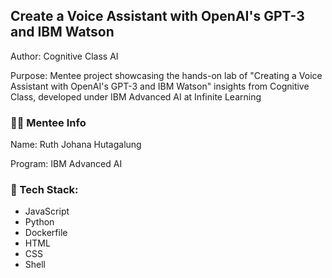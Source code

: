## Create a Voice Assistant with OpenAI's GPT-3 and IBM Watson
Author: Cognitive Class AI

Purpose: Mentee project showcasing the hands-on lab of "Creating a Voice Assistant with OpenAI's GPT-3 and IBM Watson" insights from Cognitive Class, developed under IBM Advanced AI at Infinite Learning
### :mage_woman: Mentee Info
Name: Ruth Johana Hutagalung

Program: IBM Advanced AI
### :robot: Tech Stack:
- JavaScript
- Python
- Dockerfile
- HTML
- CSS
- Shell
